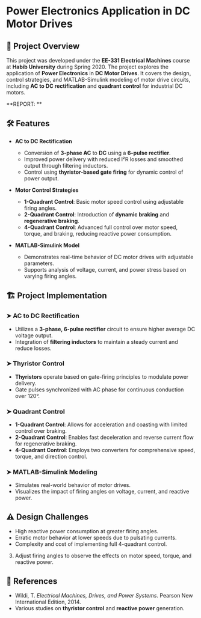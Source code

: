 # Power Electronics Application in DC Motor Drives

## 📌 Project Overview
This project was developed under the **EE-331 Electrical Machines** course at **Habib University** during Spring 2020. The project explores the application of **Power Electronics** in **DC Motor Drives**. It covers the design, control strategies, and MATLAB-Simulink modeling of motor drive circuits, including **AC to DC rectification** and **quadrant control** for industrial DC motors.

**REPORT: **

## 🛠 Features  
- **AC to DC Rectification**  
  - Conversion of **3-phase AC** to **DC** using a **6-pulse rectifier**.
  - Improved power delivery with reduced I²R losses and smoothed output through filtering inductors.
  - Control using **thyristor-based gate firing** for dynamic control of power output.

- **Motor Control Strategies**
  - **1-Quadrant Control**: Basic motor speed control using adjustable firing angles.
  - **2-Quadrant Control**: Introduction of **dynamic braking** and **regenerative braking**.
  - **4-Quadrant Control**: Advanced full control over motor speed, torque, and braking, reducing reactive power consumption.

- **MATLAB-Simulink Model**
  - Demonstrates real-time behavior of DC motor drives with adjustable parameters.
  - Supports analysis of voltage, current, and power stress based on varying firing angles.

## 🏗 Project Implementation  
### ➤ **AC to DC Rectification**  
- Utilizes a **3-phase, 6-pulse rectifier** circuit to ensure higher average DC voltage output.
- Integration of **filtering inductors** to maintain a steady current and reduce losses.

### ➤ **Thyristor Control**  
- **Thyristors** operate based on gate-firing principles to modulate power delivery.
- Gate pulses synchronized with AC phase for continuous conduction over 120°.

### ➤ **Quadrant Control**  
- **1-Quadrant Control**: Allows for acceleration and coasting with limited control over braking.
- **2-Quadrant Control**: Enables fast deceleration and reverse current flow for regenerative braking.
- **4-Quadrant Control**: Employs two converters for comprehensive speed, torque, and direction control.

### ➤ **MATLAB-Simulink Modeling**  
- Simulates real-world behavior of motor drives.
- Visualizes the impact of firing angles on voltage, current, and reactive power.

## ⚠ Design Challenges  
- High reactive power consumption at greater firing angles.
- Erratic motor behavior at lower speeds due to pulsating currents.
- Complexity and cost of implementing full 4-quadrant control.
3. Adjust firing angles to observe the effects on motor speed, torque, and reactive power.

## 🔗 References  
- Wildi, T. *Electrical Machines, Drives, and Power Systems*. Pearson New International Edition, 2014.
- Various studies on **thyristor control** and **reactive power** generation.

